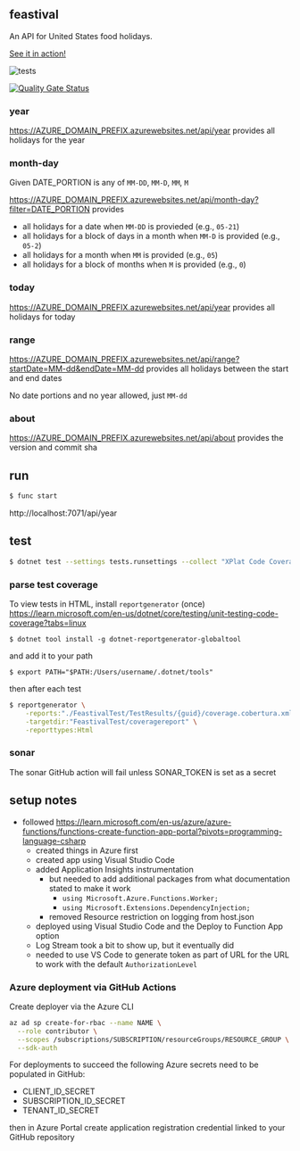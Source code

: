 ## feastival

An API for United States food holidays.

[See it in action!](https://feastival.azurewebsites.net/api/year)

![tests](https://github.com/eebbesen/feastival/actions/workflows/test.yml/badge.svg)

[![Quality Gate Status](https://sonarcloud.io/api/project_badges/measure?project=eebbesen_feastival&metric=alert_status)](https://sonarcloud.io/summary/new_code?id=eebbesen_feastival)

### year

https://AZURE_DOMAIN_PREFIX.azurewebsites.net/api/year provides all holidays for the year

### month-day

Given DATE_PORTION is any of `MM-DD`, `MM-D`, `MM`, `M`

https://AZURE_DOMAIN_PREFIX.azurewebsites.net/api/month-day?filter=DATE_PORTION provides
* all holidays for a date when `MM-DD` is provieded (e.g., `05-21`)
* all holidays for a block of days in a month when `MM-D` is provided (e.g., `05-2`)
* all holidays for a month when `MM` is provided (e.g., `05`)
* all holidays for a block of months when `M` is provided (e.g., `0`)

### today

https://AZURE_DOMAIN_PREFIX.azurewebsites.net/api/year provides all holidays for today

### range

https://AZURE_DOMAIN_PREFIX.azurewebsites.net/api/range?startDate=MM-dd&endDate=MM-dd provides all holidays between the start and end dates

No date portions and no year allowed, just `MM-dd`

### about

https://AZURE_DOMAIN_PREFIX.azurewebsites.net/api/about provides the version and commit sha

## run

```bash
$ func start
```

http://localhost:7071/api/year

## test

```bash
$ dotnet test --settings tests.runsettings --collect "XPlat Code Coverage"
```

### parse test coverage
To view tests in HTML, install `reportgenerator` (once) https://learn.microsoft.com/en-us/dotnet/core/testing/unit-testing-code-coverage?tabs=linux

    $ dotnet tool install -g dotnet-reportgenerator-globaltool

and add it to your path

    $ export PATH="$PATH:/Users/username/.dotnet/tools"

then after each test

```bash
$ reportgenerator \
    -reports:"./FeastivalTest/TestResults/{guid}/coverage.cobertura.xml" \
    -targetdir:"FeastivalTest/coveragereport" \
    -reporttypes:Html
```

### sonar

The sonar GitHub action will fail unless SONAR_TOKEN is set as a secret

## setup notes

* followed https://learn.microsoft.com/en-us/azure/azure-functions/functions-create-function-app-portal?pivots=programming-language-csharp
    * created things in Azure first
    * created app using Visual Studio Code
    * added Application Insights instrumentation
        * but needed to add additional packages from what documentation stated to make it work
            * `using Microsoft.Azure.Functions.Worker;`
            * `using Microsoft.Extensions.DependencyInjection;`
        * removed Resource restriction on logging from host.json
    * deployed using Visual Studio Code and the Deploy to Function App option
    * Log Stream took a bit to show up, but it eventually did
    * needed to use VS Code to generate token as part of URL for the URL to work with the default `AuthorizationLevel`

### Azure deployment via GitHub Actions
Create deployer via the Azure CLI

```bash
az ad sp create-for-rbac --name NAME \
  --role contributor \
  --scopes /subscriptions/SUBSCRIPTION/resourceGroups/RESOURCE_GROUP \
  --sdk-auth
```

For deployments to succeed the following Azure secrets need to be populated in GitHub:
* CLIENT_ID_SECRET
* SUBSCRIPTION_ID_SECRET
* TENANT_ID_SECRET

then in Azure Portal create application registration credential linked to your GitHub repository
